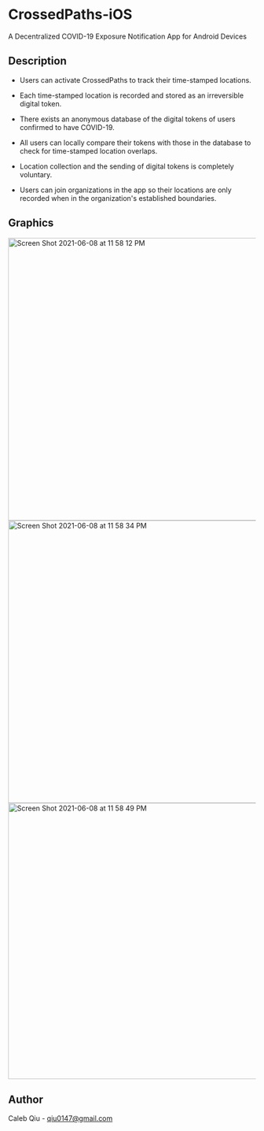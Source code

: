 # CrossedPaths-iOS
A Decentralized COVID-19 Exposure Notification App for Android Devices
## Description
- Users can activate CrossedPaths to track their time-stamped locations.     

- Each time-stamped location is recorded and stored as an irreversible digital token.   

- There exists an anonymous database of the digital tokens of users confirmed to have COVID-19.   

- All users can locally compare their tokens with those in the database to check for time-stamped location overlaps.   

- Location collection and the sending of digital tokens is completely voluntary.   

- Users can join organizations in the app so their locations are only recorded when in the organization's established boundaries.  

## Graphics

<img width="574" alt="Screen Shot 2021-06-08 at 11 58 12 PM" src="https://user-images.githubusercontent.com/33849821/121290978-802cfd80-c8b5-11eb-8aa7-02f8b36cb379.png">
<img width="574" alt="Screen Shot 2021-06-08 at 11 58 34 PM" src="https://user-images.githubusercontent.com/33849821/121290983-81f6c100-c8b5-11eb-8ba1-cc13522b1686.png">
<img width="561" alt="Screen Shot 2021-06-08 at 11 58 49 PM" src="https://user-images.githubusercontent.com/33849821/121290992-83c08480-c8b5-11eb-9e38-c36df2484e06.png">


## Author
Caleb Qiu -
qiu0147@gmail.com

